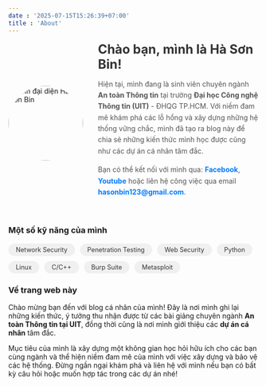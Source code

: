 ```yaml
---
date : '2025-07-15T15:26:39+07:00'
title : 'About' 
---
```


<div class="about-container">
    <div class="profile-pic">
        <img src="https://i.postimg.cc/jjJh2CHN/avatar.jpg" alt="Ảnh đại diện Hà Sơn Bin">
    </div>
    <div class="profile-text">
        <h2>Chào bạn, mình là Hà Sơn Bin!</h2>
        <p>
            Hiện tại, mình đang là sinh viên chuyên ngành <strong>An toàn Thông tin</strong> tại trường <strong>Đại học Công nghệ Thông tin (UIT)</strong> - ĐHQG TP.HCM. Với niềm đam mê khám phá các lỗ hổng và xây dựng những hệ thống vững chắc, mình đã tạo ra blog này để chia sẻ những kiến thức mình học được cũng như các dự án cá nhân tâm đắc.
        </p>
        <p>
            Bạn có thể kết nối với mình qua: <a href="https://www.facebook.com/son.bin.ha.2025">Facebook</a>, <a href="https://www.youtube.com/@binzofficialentertainment5910">Youtube</a> hoặc liên hệ công việc qua email <a href="mailto:hasonbin123@gmail.com">hasonbin123@gmail.com</a>.
        </p>
    </div>
</div>

<h3>Một số kỹ năng của mình</h3>
<div class="skills">
    <span class="skill-tag">Network Security</span>
    <span class="skill-tag">Penetration Testing</span>
    <span class="skill-tag">Web Security</span>
    <span class="skill-tag">Python</span>
    <span class="skill-tag">Linux</span>
    <span class="skill-tag">C/C++</span>
    <span class="skill-tag">Burp Suite</span>
    <span class="skill-tag">Metasploit</span>
    </div>

<h3>Về trang web này</h3>
<p>
    Chào mừng bạn đến với blog cá nhân của mình! Đây là nơi mình ghi lại những kiến thức, ý tưởng thu nhận được từ các bài giảng chuyên ngành <b>An toàn Thông tin tại UIT</b>, đồng thời cũng là nơi mình giới thiệu các <b>dự án cá nhân</b> tâm đắc.
</p>
<p>
    Mục tiêu của mình là xây dựng một không gian học hỏi hữu ích cho các bạn cùng ngành và thể hiện niềm đam mê của mình với việc xây dựng và bảo vệ các hệ thống. Đừng ngần ngại khám phá và liên hệ với mình nếu bạn có bất kỳ câu hỏi hoặc muốn hợp tác trong các dự án nhé!
</p>

<style>
    .about-container {
        display: flex;
        align-items: center;
        gap: 30px; /* Khoảng cách giữa ảnh và chữ */
        margin-bottom: 40px;
    }
    .profile-pic {
        width: 150px;
        height: 150px;
        border-radius: 50%; /* Bo tròn ảnh */
        overflow: hidden; /* Đảm bảo ảnh không tràn ra ngoài border-radius */
    }
    .profile-pic img {
        width: 100%;
        height: 100%;
        object-fit: cover; /* Ảnh sẽ lấp đầy khung tròn mà không bị méo */
    }
    .profile-text {
        flex: 1;
    }
    .skills {
        display: flex;
        flex-wrap: wrap;
        gap: 10px;
        margin-top: 10px;
    }
    .skill-tag {
        background-color: #f0f0f0; /* Màu nền của tag */
        color: #333; /* Màu chữ của tag */
        padding: 5px 15px;
        border-radius: 20px;
        font-size: 0.9em;
    }
    .profile-text h2 {
        margin-top: 0;
        margin-bottom: 10px;
        font-size: 1.8em;
        color: #333; /* Màu tiêu đề */
    }
    .profile-text p {
        line-height: 1.6;
        color: #555; /* Màu chữ nội dung */
        margin-bottom: 15px;
    }
    .profile-text a {
        color: #007bff; /* Màu link */
        text-decoration: none;
        font-weight: bold;
    }
    .profile-text a:hover {
        text-decoration: underline;
    }

    /* Responsive cho điện thoại */
    @media (max-width: 600px) {
        .about-container {
            flex-direction: column;
            align-items: center;
            text-align: center;
        }
        .profile-pic {
            margin-bottom: 20px;
        }
    }
</style>
